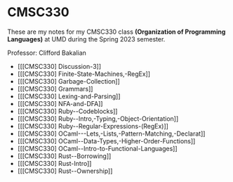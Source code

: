 # CMSC330

These are my notes for my CMSC330 class **(Organization of Programming Languages)** at UMD during the Spring 2023 semester.

Professor: Clifford Bakalian

- [[[CMSC330] Discussion-3]]
- [[[CMSC330] Finite-State-Machines,-RegEx]]
- [[[CMSC330] Garbage-Collection]]
- [[[CMSC330] Grammars]]
- [[[CMSC330] Lexing-and-Parsing]]
- [[[CMSC330] NFA-and-DFA]]
- [[[CMSC330] Ruby--Codeblocks]]
- [[[CMSC330] Ruby--Intro,-Typing,-Object-Orientation]]
- [[[CMSC330] Ruby--Regular-Expressions-(RegEx)]]
- [[[CMSC330] OCaml---Lets,-Lists,-Pattern-Matching,-Declarat]]
- [[[CMSC330] OCaml--Data-Types,-Higher-Order-Functions]]
- [[[CMSC330] OCaml--Intro-to-Functional-Languages]]
- [[[CMSC330] Rust--Borrowing]]
- [[[CMSC330] Rust-Intro]]
- [[[CMSC330] Rust--Ownership]]
